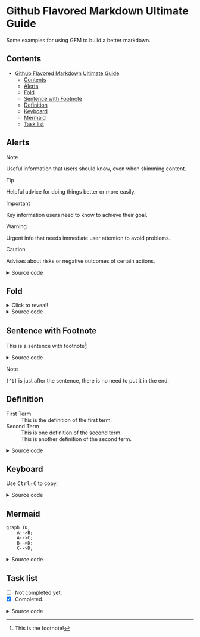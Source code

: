 # Github Flavored Markdown Ultimate Guide
Some examples for using GFM to build a better markdown.

## Contents
- [Github Flavored Markdown Ultimate Guide](#github-flavored-markdown-ultimate-guide)
    - [Contents](#contents)
    - [Alerts](#alerts)
    - [Fold](#fold)
    - [Sentence with Footnote](#sentence-with-footnote)
    - [Definition](#definition)
    - [Keyboard](#keyboard)
    - [Mermaid](#mermaid)
    - [Task list](#task-list)

## Alerts

> [!NOTE]
> Useful information that users should know, even when skimming content.

> [!TIP]
> Helpful advice for doing things better or more easily.

> [!IMPORTANT]
> Key information users need to know to achieve their goal.

> [!WARNING]
> Urgent info that needs immediate user attention to avoid problems.

> [!CAUTION]
> Advises about risks or negative outcomes of certain actions.

<details>
<summary>Source code</summary>

```markdown
> [!NOTE]
> Useful information that users should know, even when skimming content.

> [!TIP]
> Helpful advice for doing things better or more easily.

> [!IMPORTANT]
> Key information users need to know to achieve their goal.

> [!WARNING]
> Urgent info that needs immediate user attention to avoid problems.

> [!CAUTION]
> Advises about risks or negative outcomes of certain actions.
```
</details>

## Fold

<details>
    <summary>Click to reveal!</summary>
    Looks like you click me!
</details>

<details>
<summary>Source code</summary>

```markdown
<details>
    <summary>Click to reveal!</summary>
    Looks like you click me!
</details>
```
</details>

## Sentence with Footnote
This is a sentence with footnote[^1]!

[^1]: This is the footnote!

<details>
<summary>Source code</summary>

```markdown
This is a sentence with footnote[^1]!

[^1]: This is the footnote!
```
</details>

> [!NOTE]
> `[^1]` is just after the sentence, there is no need to put it in the end.

## Definition

<dl>
  <dt>First Term</dt>
  <dd>This is the definition of the first term.</dd>
  <dt>Second Term</dt>
  <dd>This is one definition of the second term. </dd>
  <dd>This is another definition of the second term.</dd>
</dl>

<details>
<summary>Source code</summary>

```markdown
<dl>
  <dt>First Term</dt>
  <dd>This is the definition of the first term.</dd>
  <dt>Second Term</dt>
  <dd>This is one definition of the second term. </dd>
  <dd>This is another definition of the second term.</dd>
</dl>
```
</details>

## Keyboard
Use <kbd>Ctrl</kbd>+<kbd>C</kbd> to copy.


<details>
<summary>Source code</summary>

```markdown
Use <kbd>Ctrl</kbd>+<kbd>C</kbd> to copy.
```
</details>

## Mermaid
```mermaid
graph TD;
    A-->B;
    A-->C;
    B-->D;
    C-->D;
```

<details>
<summary>Source code</summary>

````markdown
```mermaid
graph TD;
    A-->B;
    A-->C;
    B-->D;
    C-->D;
```
````
</details>

## Task list
- [ ] Not completed yet.
- [x] Completed.

<details>
<summary>Source code</summary>

```markdown
- [ ] Not completed yet.
- [x] Completed.
```
</details>
